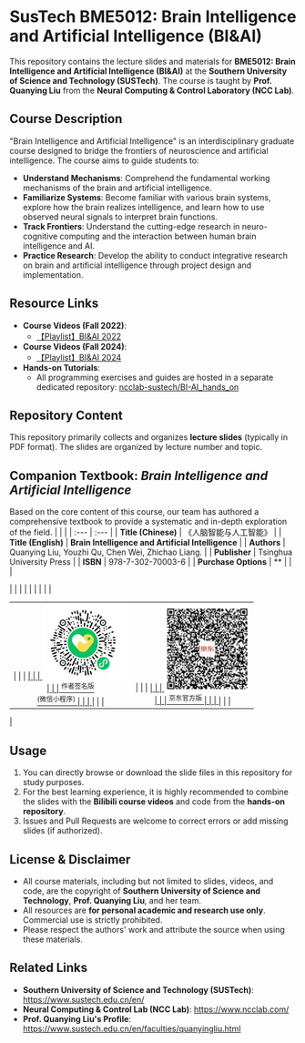 # SusTech BME5012: Brain Intelligence and Artificial Intelligence (BI&AI)

This repository contains the lecture slides and materials for **BME5012: Brain Intelligence and Artificial Intelligence (BI&AI)** at the **Southern University of Science and Technology (SUSTech)**. The course is taught by **Prof. Quanying Liu** from the **Neural Computing & Control Laboratory (NCC Lab)**.

## Course Description

"Brain Intelligence and Artificial Intelligence" is an interdisciplinary graduate course designed to bridge the frontiers of neuroscience and artificial intelligence. The course aims to guide students to:

*   **Understand Mechanisms**: Comprehend the fundamental working mechanisms of the brain and artificial intelligence.
*   **Familiarize Systems**: Become familiar with various brain systems, explore how the brain realizes intelligence, and learn how to use observed neural signals to interpret brain functions.
*   **Track Frontiers**: Understand the cutting-edge research in neuro-cognitive computing and the interaction between human brain intelligence and AI.
*   **Practice Research**: Develop the ability to conduct integrative research on brain and artificial intelligence through project design and implementation.

## Resource Links

*   **Course Videos (Fall 2022)**:
    *   [【Playlist】BI&AI 2022](https://b23.tv/z8ox8PE)
*   **Course Videos (Fall 2024)**:
    *   [【Playlist】BI&AI 2024](https://b23.tv/kuRiHOw)
*   **Hands-on Tutorials**:
    *   All programming exercises and guides are hosted in a separate dedicated repository: [ncclab-sustech/BI-AI_hands_on](https://github.com/ncclab-sustech/BI-AI_hands_on)

## Repository Content

This repository primarily collects and organizes **lecture slides** (typically in PDF format). The slides are organized by lecture number and topic.

## Companion Textbook: *Brain Intelligence and Artificial Intelligence*

Based on the core content of this course, our team has authored a comprehensive textbook to provide a systematic and in-depth exploration of the field.
| | |
| :--- | :--- |
| **Title (Chinese)** | 《人脑智能与人工智能》 |
| **Title (English)** | **Brain Intelligence and Artificial Intelligence** |
| **Authors** | Quanying Liu, Youzhi Qu, Chen Wei, Zhichao Liang. |
| **Publisher** | Tsinghua University Press |
| **ISBN** | 978-7-302-70003-6 |
| **Purchase Options** | ** |
| | <table><tr> |
| | <td align="center" width="50%"> |
| | <a href="https://j.youzan.com/_kK6vV0"> |
| | <img src="./Picture/Purchase_author-signed.png" width="150" alt="作者签名版二维码"><br> |
| | <sup>作者签名版<br>(微信小程序)</sup> |
| | </a> |
| | </td> |
| | <td align="center" width="50%"> |
| | <a href="https://item.jd.com/10182038282151.html"> |
| | <img src="./Picture/Purchase_JD.png" width="150" alt="京东购买二维码"><br> |
| | <sup>京东官方版</sup> |
| | </a> |
| | </td> |
| | </tr></table> |

## Usage

1.  You can directly browse or download the slide files in this repository for study purposes.
2.  For the best learning experience, it is highly recommended to combine the slides with the **Bilibili course videos** and code from the **hands-on repository**.
3.  Issues and Pull Requests are welcome to correct errors or add missing slides (if authorized).

## License & Disclaimer

*   All course materials, including but not limited to slides, videos, and code, are the copyright of **Southern University of Science and Technology**, **Prof. Quanying Liu**, and her team.
*   All resources are **for personal academic and research use only**. Commercial use is strictly prohibited.
*   Please respect the authors' work and attribute the source when using these materials.

## Related Links

*   **Southern University of Science and Technology (SUSTech)**: https://www.sustech.edu.cn/en/
*   **Neural Computing & Control Lab (NCC Lab)**: https://www.ncclab.com/
*   **Prof. Quanying Liu's Profile**: https://www.sustech.edu.cn/en/faculties/quanyingliu.html
